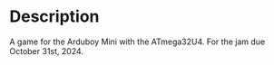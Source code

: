# Description

A game for the Arduboy Mini with the ATmega32U4. For the jam due October 31st, 2024.
